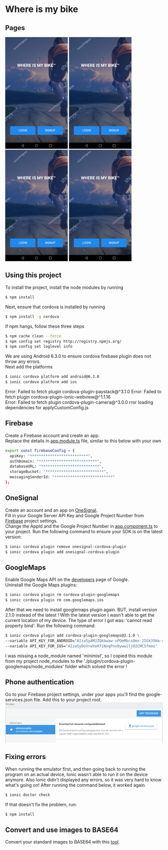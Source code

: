 Where is my bike
=====================

## Pages

<img src="resources/readme/login_entrance.png" alt="login_entrance" style="width: 200px;"/>
<img src="resources/readme/login_entrance.png" alt="login_entrance" style="width: 200px;"/>
<img src="resources/readme/login_entrance.png" alt="login_entrance" style="width: 200px;"/>
<img src="resources/readme/login_entrance.png" alt="login_entrance" style="width: 200px;"/>

## Using this project

To install the project, install the node modules by running

```bash
$ npm install
```

Next, ensure that cordova is installed by running

```bash
$ npm install -g cordova
```

If npm hangs, follow these three steps

```bash
$ npm cache clean --force
$ npm config set registry http://registry.npmjs.org/
$ npm config set loglevel info
```

We are using Android 6.3.0 to ensure cordova firebase plugin does not throw any errors.  
Next add the platforms
```bash
$ ionic cordova platform add android@6.3.0
$ ionic cordova platform add ios
```

Error: Failed to fetch plugin cordova-plugin-paystack@^3.1.0
Error: Failed to fetch plugin cordova-plugin-ionic-webview@^1.1.16  
Error: Failed to fetch plugin cordova-plugin-camera@^3.0.0
rror loading dependencies for applyCustomConfig.js 

## Firebase

Create a Firebase account and create an app.  
Replace the details in [app.module.ts](./src/app/app.module.ts) file, similar to this below with your own
```bash
export const firebaseConfig = {
  apiKey: "**************************", 
  authDomain: "**************************",
  databaseURL: "**************************",
  storageBucket: "**************************",
  messagingSenderId: "**************************"
};
```

## OneSignal

Create an account and an app on [OneSignal](https://onesignal.com).  
Fill in your Google Server API Key and Google Project Number from [Firebase](https://console.firebase.google.com)
project settings.  
Change the AppId and the Google Project Number in [app.component.ts](./src/app/app.component.ts) to your project.
Run the following command to ensure your SDK is on the latest version:
```bash
$ ionic cordova plugin remove onesignal-cordova-plugin
$ ionic cordova plugin add onesignal-cordova-plugin
```

## GoogleMaps

Enable Google Maps API on the [developers](https://console.developers.google.com) page of Google.  
Uninstall the Google Maps plugins:
```bash
$ ionic cordova plugin rm cordova-plugin-googlemaps
$ ionic cordova plugin rm com.googlemaps.ios
```
After that we need to install googlemaps plugin again. BUT, install version 2.1.0 instead of the latest !
With the latest version I wasn't able to get the current location of my device. The type of error I got was:
'cannot read property bind'. Run the following command:
```bash
$ ionic cordova plugin add cordova-plugin-googlemaps@2.1.0 \
--variable API_KEY_FOR_ANDROID="AIzaSyAMJZQkbwaw-vPOmMbcs0mx-2IGk35Ha-s" \
--variable API_KEY_FOR_IOS="AIzaSyDoVrwVoH7iNoqPnvOywwiljO2CMCSfmoo"
```
I was missing a node_module named 'minimist', so I copied this module from my project
node_modules to the './plugin/cordova-plugin-googlemaps/node_modules' folder which solved the error !

## Phone authentication

Go to your Firebase project settings, under your apps you'll find the google-services.json file. Add
this to your project root. ![Firebase google-services.json file](./resources/readme/google-services.png?raw=true "Google-services.json")

## Fixing errors

When running the emulator first, and then going back to running the program on an actual device,
Ionic wasn't able to run it on the device anymore. Also Ionic didn't displayed any errors, so it was
very hard to know what's going on! After running the command below, it worked again.
```bash
$ ionic doctor check
```
If that doesn't fix the problem, run:
```bash
$ npm install
```

## Convert and use images to BASE64

Convert your standard images to BASE64 with this [tool](https://www.base64-image.de/).
